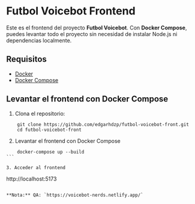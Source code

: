 # Futbol Voicebot Frontend

Este es el frontend del proyecto **Futbol Voicebot**. Con **Docker Compose**, puedes levantar todo el proyecto sin necesidad de instalar Node.js ni dependencias localmente.

## Requisitos

- [Docker](https://www.docker.com/get-started)  
- [Docker Compose](https://docs.docker.com/compose/install/)

## Levantar el frontend con Docker Compose

1. Clona el repositorio:
```
	git clone https://github.com/edgarhdzp/futbol-voicebot-front.git
	cd futbol-voicebot-front
```

2. Levantar el frontend con Docker Compose
````
	docker-compose up --build
```

3. Acceder al frontend
````
http://localhost:5173
```

**Nota:** QA: `https://voicebot-nerds.netlify.app/`